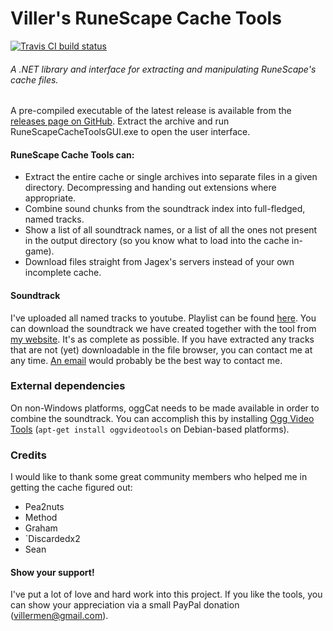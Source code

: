 # Viller's RuneScape Cache Tools

[![Travis CI build status](https://api.travis-ci.org/villermen/runescape-cache-tools.svg)](https://travis-ci.org/villermen/runescape-cache-tools "Travis CI build status")

###### A .NET library and interface for extracting and manipulating RuneScape's cache files.
A pre-compiled executable of the latest release is available from the [releases page on GitHub](https://github.com/villermen/runescape-cache-tools/releases). Extract the archive and run RuneScapeCacheToolsGUI.exe to open the user interface.

#### RuneScape Cache Tools can:
 - Extract the entire cache or single archives into separate files in a given directory. Decompressing and handing out extensions where appropriate.
 - Combine sound chunks from the soundtrack index into full-fledged, named tracks.
 - Show a list of all soundtrack names, or a list of all the ones not present in the output directory (so you know what to load into the cache in-game).
 - Download files straight from Jagex's servers instead of your own incomplete cache.

#### Soundtrack
I've uploaded all named tracks to youtube. Playlist can be found [here](https://www.youtube.com/playlist?list=PLLCViMm56RAFqVJKXi13VEFwz7Q_Bi4gR).
You can download the soundtrack we have created together with the tool from [my website](https://villermen.com/browser/music). It's as complete as possible. If you have extracted any tracks that are not (yet) downloadable in the file browser, you can contact me at any time. [An email](mailto:villermen@gmail.com) would probably be the best way to contact me.

### External dependencies
On non-Windows platforms, oggCat needs to be made available in order to combine the soundtrack. You can accomplish this by installing [Ogg Video Tools](http://www.streamnik.de/oggvideotools.html) (`apt-get install oggvideotools` on Debian-based platforms).

### Credits
I would like to thank some great community members who helped me in getting the cache figured out:
- Pea2nuts
- Method
- Graham
- \`Discardedx2
- Sean

#### Show your support!
I've put a lot of love and hard work into this project. If you like the tools, you can show your appreciation via a small PayPal donation (villermen@gmail.com).
